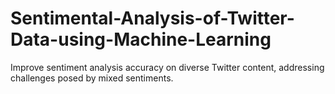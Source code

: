 # Sentimental-Analysis-of-Twitter-Data-using-Machine-Learning
Improve sentiment analysis accuracy on diverse Twitter content, addressing challenges posed by mixed sentiments.
